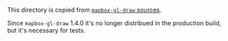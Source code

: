 This directory is copied from [`mapbox-gl-draw` sources](https://github.com/mapbox/mapbox-gl-draw/tree/v1.4.3/src/feature_types).

Since `mapbox-gl-draw` 1.4.0 it's no longer distribued in the production build, but it's necessary for tests.
